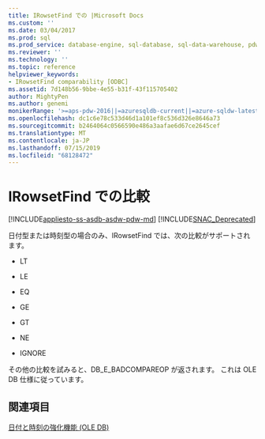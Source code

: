```yaml
---
title: IRowsetFind での |Microsoft Docs
ms.custom: ''
ms.date: 03/04/2017
ms.prod: sql
ms.prod_service: database-engine, sql-database, sql-data-warehouse, pdw
ms.reviewer: ''
ms.technology: ''
ms.topic: reference
helpviewer_keywords:
- IRowsetFind comparability [ODBC]
ms.assetid: 7d148b56-9bbe-4e55-b31f-43f115705402
author: MightyPen
ms.author: genemi
monikerRange: '>=aps-pdw-2016||=azuresqldb-current||=azure-sqldw-latest||>=sql-server-2016||=sqlallproducts-allversions||>=sql-server-linux-2017||=azuresqldb-mi-current'
ms.openlocfilehash: dc1c6e78c533d46d1a101ef8c536d326e8646a73
ms.sourcegitcommit: b2464064c0566590e486a3aafae6d67ce2645cef
ms.translationtype: MT
ms.contentlocale: ja-JP
ms.lasthandoff: 07/15/2019
ms.locfileid: "68128472"
---
```

# <a name="comparability-for-irowsetfind"></a>IRowsetFind での比較
[!INCLUDE[appliesto-ss-asdb-asdw-pdw-md](../../includes/appliesto-ss-asdb-asdw-pdw-md.md)]
[!INCLUDE[SNAC_Deprecated](../../includes/snac-deprecated.md)]

  日付型または時刻型の場合のみ、IRowsetFind では、次の比較がサポートされます。  
  
-   LT  
  
-   LE  
  
-   EQ  
  
-   GE  
  
-   GT  
  
-   NE  
  
-   IGNORE  
  
 その他の比較を試みると、DB_E_BADCOMPAREOP が返されます。 これは OLE DB 仕様に従っています。  
  
## <a name="see-also"></a>関連項目  
 [日付と時刻の強化機能 &#40;OLE DB&#41;](../../relational-databases/native-client-ole-db-date-time/date-and-time-improvements-ole-db.md)  
  
  
